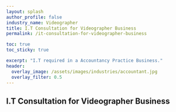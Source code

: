 ```yaml
---
layout: splash 
author_profile: false 
industry_name: Videographer
title: I.T Consultation for Videographer Business
permalink: /it-consultation-for-videographer-business

toc: true
toc_sticky: true

excerpt: "I.T required in a Accountancy Practice Business."
header:
  overlay_image: /assets/images/industries/accountant.jpg
  overlay_filter: 0.5 
---
```


## I.T Consultation for Videographer Business
